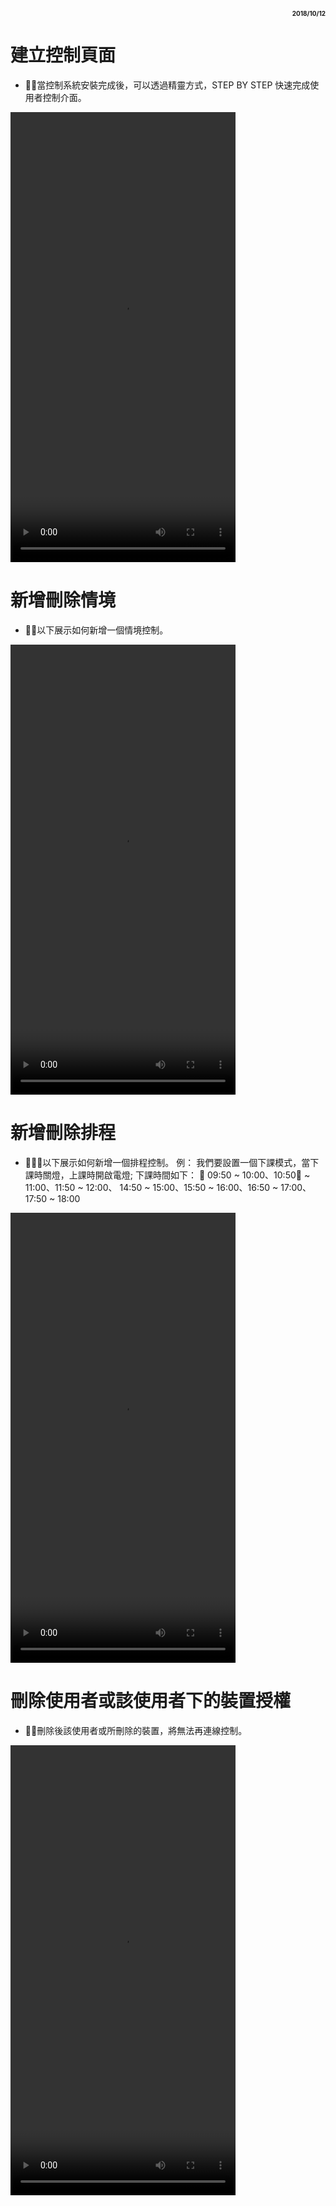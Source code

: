 ﻿
<h1 style="text-align:right" ><font size="1"> 2018/10/12 </font></h1>

# 建立控制頁面
- 當控制系統安裝完成後，可以透過精靈方式，STEP BY STEP 快速完成使用者控制介面。

<video src="http://www.amma.com.tw/video/BuildUI.MOV" width="360" height="720" controls="controls">
</video>

# 新增刪除情境
- 以下展示如何新增一個情境控制。

<video src="http://www.amma.com.tw/video/Scene.MOV" width="360" height="720" controls="controls">
</video>

# 新增刪除排程
- 以下展示如何新增一個排程控制。
例： 我們要設置一個下課模式，當下課時關燈，上課時開啟電燈;
下課時間如下： 
09:50 ~ 10:00、10:50 ~ 11:00、11:50 ~ 12:00、
14:50 ~ 15:00、15:50 ~ 16:00、16:50 ~ 17:00、
17:50 ~ 18:00

<video src="http://www.amma.com.tw/video/Schedule.MOV" width="360" height="720" controls="controls">
</video>

# 刪除使用者或該使用者下的裝置授權
- 刪除後該使用者或所刪除的裝置，將無法再連線控制。

<video src="http://www.amma.com.tw/video/delUser.MOV" width="360" height="720" controls="controls">
</video>

